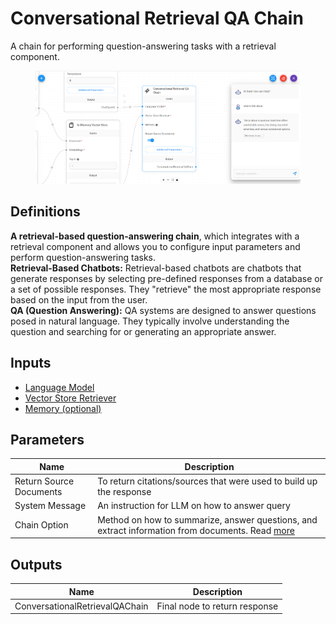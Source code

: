 # Conversational Retrieval QA Chain

A chain for performing question-answering tasks with a retrieval component.

<figure><img src="../../.gitbook/assets/image (6) (1).png" alt=""><figcaption></figcaption></figure>

## Definitions

**A retrieval-based question-answering chain**, which integrates with a retrieval component and allows you to configure input parameters and perform question-answering tasks.\
**Retrieval-Based Chatbots:** Retrieval-based chatbots are chatbots that generate responses by selecting pre-defined responses from a database or a set of possible responses. They "retrieve" the most appropriate response based on the input from the user.\
**QA (Question Answering):** QA systems are designed to answer questions posed in natural language. They typically involve understanding the question and searching for or generating an appropriate answer.

## Inputs

* [Language Model](../chat-models/)
* [Vector Store Retriever](../vector-stores/)
* [Memory (optional)](../memory/)

## Parameters

| Name                    | Description                                                                                                                                               |
| ----------------------- | --------------------------------------------------------------------------------------------------------------------------------------------------------- |
| Return Source Documents | To return citations/sources that were used to build up the response                                                                                       |
| System Message          | An instruction for LLM on how to answer query                                                                                                             |
| Chain Option            | Method on how to summarize, answer questions, and extract information from documents. Read [more](https://js.langchain.com/docs/modules/chains/document/) |

## Outputs

| Name                           | Description                   |
| ------------------------------ | ----------------------------- |
| ConversationalRetrievalQAChain | Final node to return response |
